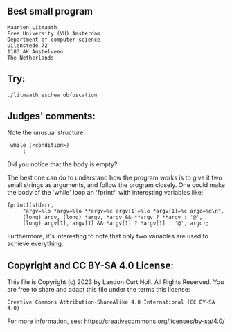 ## Best small program

	Maarten Litmaath
	Free University (VU) Amsterdam
	Department of computer science
	Uilenstede 72
	1183 AK Amstelveen
	The Netherlands

## Try:

	./litmaath eschew obfuscation


## Judges' comments:

Note the unusual structure:


	 while (<condition>)
		 ;


Did you notice that the body is empty?


The best one can do to understand how the program works is to give it
two small strings as arguments, and follow the program closely.  One
could make the body of the 'while' loop an 'fprintf' with interesting
variables like:


	fprintf(stderr,
	     "argv=%lo *argv=%lo **argv=%c argv[1]=%lo *argv[1]=%c argc=%d\n",
	     (long) argv, (long) *argv, *argv && **argv ? **argv : '@',
	     (long) argv[1], argv[1] && *argv[1] ? *argv[1] : '@', argc);


Furthermore, it's interesting to note that only two variables are
used to achieve everything.

## Copyright and CC BY-SA 4.0 License:

This file is Copyright (c) 2023 by Landon Curt Noll.  All Rights Reserved.
You are free to share and adapt this file under the terms this license:

    Creative Commons Attribution-ShareAlike 4.0 International (CC BY-SA 4.0)

For more information, see: https://creativecommons.org/licenses/by-sa/4.0/
